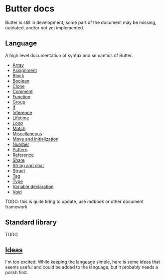 # Butter docs

Butter is still in development, some part of the document may be missing, outdated, and/or not yet implemented.

## Language

A high level documentation of syntax and semantics of Butter.

- [Array](language/array.md)
- [Assignment](language/assignment.md)
- [Block](language/block.md)
- [Boolean](language/boolean.md)
- [Clone](language/clone.md)
- [Comment](language/comment.md)
- [Function](language/function.md)
- [Group](language/group.md)
- [If](language/if.md)
- [Inference](language/inference.md)
- [Lifetime](language/lifetime.md)
- [Loop](language/loop.md)
- [Match](language/match.md)
- [Miscellaneous](language/miscellaneous.md)
- [Move and initialization](language/move_and_initialization.md)
- [Number](language/number.md)
- [Pattern](language/pattern.md)
- [Reference](language/reference.md)
- [Share](language/share.md)
- [String and char](language/string_and_char.md)
- [Struct](language/struct.md)
- [Tag](language/tag.md)
- [Type](language/type.md)
- [Variable declaration](language/variable_declaration.md)
- [Void](language/void.md)

TODO: this is quite tiring to update, use mdbook or other document framework

## Standard library

TODO

## [Ideas](idea.md)

I'm too excited. While keeping the language simple, here is some ideas that seems useful and could be added to the language, but it probably needs a polish first.
